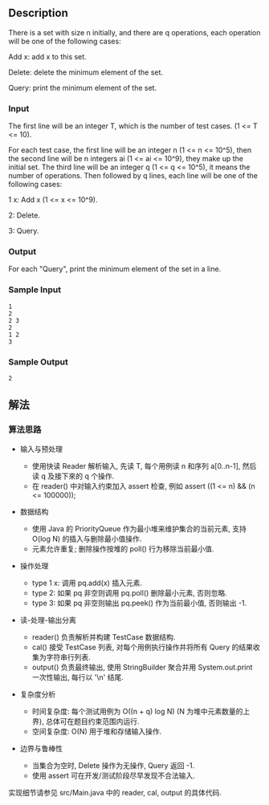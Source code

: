 ## Description

There is a set with size n initially, and there are q operations, each operation will be one of the following cases:

Add x: add x to this set.

Delete: delete the minimum element of the set.

Query: print the minimum element of the set.

### Input

The first line will be an integer T, which is the number of test cases. (1 <= T <= 10).

For each test case, the first line will be an integer n (1 <= n <= 10^5), then the second line will be n integers ai (1 <= ai <= 10^9), they make up the initial set. The third line will be an integer q (1 <= q <= 10^5), it means the number of operations. Then followed by q lines, each line will be one of the following cases:

1 x: Add x (1 <= x <= 10^9).

2: Delete.

3: Query.

### Output

For each "Query", print the minimum element of the set in a line.

### Sample Input

```log
1
2
2 3
2
1 2
3
```

### Sample Output

```log
2
```

## 解法

### 算法思路

- 输入与预处理
  - 使用快读 Reader 解析输入, 先读 T, 每个用例读 n 和序列 a[0..n-1], 然后读 q 及接下來的 q 个操作.
  - 在 reader() 中对输入约束加入 assert 检查, 例如 assert ((1 <= n) && (n <= 100000));

- 数据结构
  - 使用 Java 的 PriorityQueue<Integer> 作为最小堆来维护集合的当前元素, 支持 O(log N) 的插入与删除最小值操作.
  - 元素允许重复; 删除操作按堆的 poll() 行为移除当前最小值.

- 操作处理
  - type 1 x: 调用 pq.add(x) 插入元素.
  - type 2: 如果 pq 非空则调用 pq.poll() 删除最小元素, 否则忽略.
  - type 3: 如果 pq 非空则输出 pq.peek() 作为当前最小值, 否则输出 -1.

- 读-处理-输出分离
  - reader() 负责解析并构建 TestCase 数据结构.
  - cal() 接受 TestCase 列表, 对每个用例执行操作并将所有 Query 的结果收集为字符串行列表.
  - output() 负责最终输出, 使用 StringBuilder 聚合并用 System.out.print 一次性输出, 每行以 '\n' 结尾.

- 复杂度分析
  - 时间复杂度: 每个测试用例为 O((n + q) log N) (N 为堆中元素数量的上界), 总体可在题目约束范围内运行.
  - 空间复杂度: O(N) 用于堆和存储输入操作.

- 边界与鲁棒性
  - 当集合为空时, Delete 操作为无操作, Query 返回 -1.
  - 使用 assert 可在开发/测试阶段尽早发现不合法输入.

实现细节请参见 src/Main.java 中的 reader, cal, output 的具体代码.
